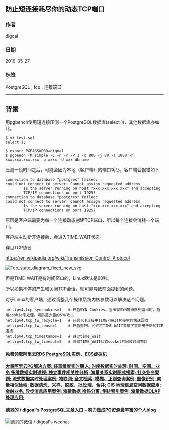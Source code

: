 ## 防止短连接耗尽你的动态TCP端口  
                                                                                                                                                                                                   
### 作者                                                                                                                                                                                                   
digoal                                                                                                                                                                                                   
                                                                                                                                                                                                   
### 日期                                                                                                                                                                                                   
2016-05-27                                                                                                                                                                                            
                                                                                                                                                                                                   
### 标签                                                                                                                                                                                                   
PostgreSQL , tcp , 连接端口                 
                                                                                                                                                                                                   
----                                                                                                                                                                                                   
                                                                                                                                                                                                   
## 背景                                                                                       
用pgbench使用短连接压测一个PostgreSQL数据库(select 1)，其他数据库亦如此。    
  
```  
$ vi test.sql  
select 1;  
  
$ export PGPASSWORD=digoal  
$ pgbench -M simple -C -n -r -P 1 -c 800 -j 80 -T 1000 -h xxx.xxx.xxx.xxx -p xxxx -U xxx dbname  
```  
  
压测一段时间之后，可能会因为本地（客户端）的端口耗尽，客户端会报错如下    
  
```  
connection to database "postgres" failed:  
could not connect to server: Cannot assign requested address  
        Is the server running on host "xxx.xxx.xxx.xxx" and accepting  
        TCP/IP connections on port 1925?  
connection to database "postgres" failed:  
could not connect to server: Cannot assign requested address  
        Is the server running on host "xxx.xxx.xxx.xxx" and accepting  
        TCP/IP connections on port 1925?  
```  
  
原因是客户端需要为每一个连接动态创建TCP端口，所以每个连接会消耗一个端口。    
  
客户端主动断开连接后，会进入TIME_WAIT状态。    
  
  
详见TCP协议      
  
https://en.wikipedia.org/wiki/Transmission_Control_Protocol  
  
![Tcp_state_diagram_fixed_new_svg](20160527_03_pic_001.png)  
  
但是TIME_WAIT是有时间窗口的，Linux默认是60秒。    
  
所以如果不停的产生和关闭TCP会话，就可能导致前面提到的问题。    
  
  
  
对于Linux的客户端，通过调整几个操作系统内核参数可以解决这个问题。     
  
```  
net.ipv4.tcp_syncookies=1   # 开启SYN Cookies。当出现SYN等待队列溢出时，启用cookie来处理，可防范少量的SYN攻击  
net.ipv4.tcp_tw_recycle=1   # 开启TCP连接中TIME-WAIT套接字的快速回收  
net.ipv4.tcp_tw_reuse=1     # 开启重用。允许将TIME-WAIT套接字重新用于新的TCP连接  
net.ipv4.tcp_timestamps=1   # 减少time_wait  
net.ipv4.tcp_tw_timeout=3   # 收缩TIME_WAIT状态socket的回收时间窗口  
```  
  
      
  
  
  
  
  
  
  
  
  
  
  
  
  
  
  
  
  
  
  
  
  
  
  
  
  
  
  
  
  
  
  
  
  
  
  
  
  
#### [免费领取阿里云RDS PostgreSQL实例、ECS虚拟机](https://www.aliyun.com/database/postgresqlactivity "57258f76c37864c6e6d23383d05714ea")
  
  
#### [大量阿里云PG解决方案: 任意维度实时圈人; 时序数据实时处理; 时间、空间、业务 多维数据实时透视; 独立事件相关性分析; 海量关系实时图式搜索; 社交业务案例; 流式数据实时处理案例; 物联网; 全文检索; 模糊、正则查询案例; 图像识别; 向量相似检索; 数据清洗、采样、脱敏、批处理、合并; GIS 地理信息空间数据应用; 金融业务; 异步消息应用案例; 海量数据 冷热分离; 倒排索引案例; 海量数据OLAP处理应用;](https://yq.aliyun.com/topic/118 "40cff096e9ed7122c512b35d8561d9c8")
  
  
#### [德哥的 / digoal's PostgreSQL文章入口 - 努力做成PG资源最丰富的个人blog](https://github.com/digoal/blog/blob/master/README.md "22709685feb7cab07d30f30387f0a9ae")
  
  
![德哥的微信 / digoal's wechat](../pic/digoal_weixin.jpg "f7ad92eeba24523fd47a6e1a0e691b59")
  
